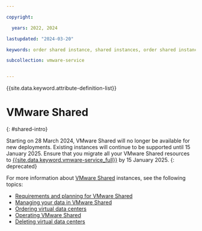 ```yaml
---

copyright:

  years: 2022, 2024

lastupdated: "2024-03-20"

keywords: order shared instance, shared instances, order shared instance, shared order

subcollection: vmware-service


---
```


{{site.data.keyword.attribute-definition-list}}

# VMware Shared
{: #shared-intro}

Starting on 28 March 2024, VMware Shared will no longer be available for new deployments. Existing instances will continue to be supported until 15 January 2025. Ensure that you migrate all your VMware Shared resources to [{{site.data.keyword.vmware-service_full}}](/docs/vmware-service) by 15 January 2025.
{: deprecated}

For more information about [VMware Shared](/docs/vmwaresolutions?topic=vmwaresolutions-shared_overview) instances, see the following topics:

* [Requirements and planning for VMware Shared](/docs/vmwaresolutions?topic=vmwaresolutions-shared_planning)
* [Managing your data in VMware Shared](/docs/vmwaresolutions?topic=vmwaresolutions-shared_data)
* [Ordering virtual data centers](/docs/vmwaresolutions?topic=vmwaresolutions-shared_ordering)
* [Operating VMware Shared](/docs/vmwaresolutions?topic=vmwaresolutions-shared_vcd-ops-guide)
* [Deleting virtual data centers](/docs/vmwaresolutions?topic=vmwaresolutions-shared_deletinginstance)
